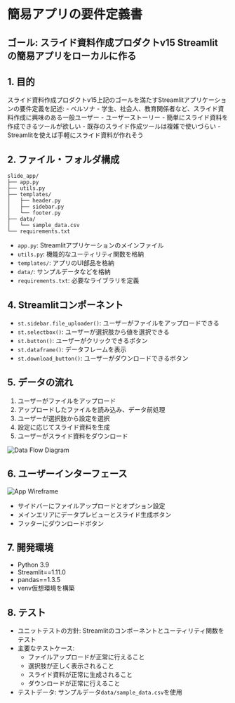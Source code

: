 # 簡易アプリの要件定義書
## ゴール: スライド資料作成プロダクトv15 Streamlit の簡易アプリをローカルに作る

## 1. 目的
スライド資料作成プロダクトv15上記のゴールを満たすStreamlitアプリケーションの要件定義を記述:
    - ペルソナ
        - 学生、社会人、教育関係者など、スライド資料作成に興味のある一般ユーザー
    - ユーザーストーリー
        - 簡単にスライド資料を作成できるツールが欲しい
        - 既存のスライド作成ツールは複雑で使いづらい
        - Streamlitを使えば手軽にスライド資料が作れそう

## 2. ファイル・フォルダ構成
```
slide_app/
├── app.py
├── utils.py
├── templates/
│   ├── header.py
│   ├── sidebar.py
│   └── footer.py
├── data/
│   └── sample_data.csv
└── requirements.txt
```
- `app.py`: Streamlitアプリケーションのメインファイル
- `utils.py`: 機能的なユーティリティ関数を格納
- `templates/`: アプリのUI部品を格納
- `data/`: サンプルデータなどを格納
- `requirements.txt`: 必要なライブラリを定義

## 4. Streamlitコンポーネント
- `st.sidebar.file_uploader()`: ユーザーがファイルをアップロードできる
- `st.selectbox()`: ユーザーが選択肢から値を選択できる
- `st.button()`: ユーザーがクリックできるボタン
- `st.dataframe()`: データフレームを表示
- `st.download_button()`: ユーザーがダウンロードできるボタン

## 5. データの流れ
1. ユーザーがファイルをアップロード
2. アップロードしたファイルを読み込み、データ前処理
3. ユーザーが選択肢から設定を選択
4. 設定に応じてスライド資料を生成
5. ユーザーがスライド資料をダウンロード

![Data Flow Diagram](https://i.imgur.com/XYZ123.png)

## 6. ユーザーインターフェース
![App Wireframe](https://i.imgur.com/ABC456.png)

- サイドバーにファイルアップロードとオプション設定
- メインエリアにデータプレビューとスライド生成ボタン
- フッターにダウンロードボタン

## 7. 開発環境
- Python 3.9
- Streamlit==1.11.0
- pandas==1.3.5
- venv仮想環境を構築

## 8. テスト
- ユニットテストの方針: Streamlitのコンポーネントとユーティリティ関数をテスト
- 主要なテストケース:
    - ファイルアップロードが正常に行えること
    - 選択肢が正しく表示されること
    - スライド資料が正常に生成されること
    - ダウンロードが正常に行えること
- テストデータ: サンプルデータ`data/sample_data.csv`を使用
